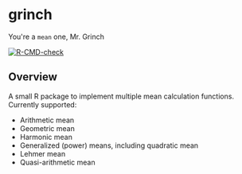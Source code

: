 # **grinch**

You're a `mean` one, Mr. Grinch

<!-- badges: start -->
[![R-CMD-check](https://github.com/josherrickson/grinch/workflows/R-CMD-check/badge.svg)](https://github.com/josherrickson/grinch/actions)
<!-- badges: end -->

## Overview

A small R package to implement multiple mean calculation functions. Currently
supported:

- Arithmetic mean
- Geometric mean
- Harmonic mean
- Generalized (power) means, including quadratic mean
- Lehmer mean
- Quasi-arithmetic mean
